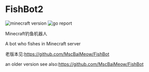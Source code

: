 # FishBot2  

![minecraft version](https://img.shields.io/badge/Minecraft-1.16.5-green?style=flat)
![go report](https://goreportcard.com/badge/github.com/MscBaiMeow/FishBot2)

Minecraft钓鱼机器人

A bot who fishes in Minecraft server

老版本见:<https://github.com/MscBaiMeow/FishBot>

an older version see also:<https://github.com/MscBaiMeow/FishBot>
